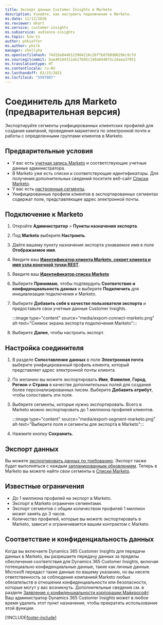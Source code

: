 ```yaml
---
title: Экспорт данных Customer Insights в Marketo
description: Узнайте, как настроить подключение к Marketo.
ms.date: 11/12/2020
ms.reviewer: mhart
ms.service: customer-insights
ms.subservice: audience-insights
ms.topic: how-to
author: phkieffer
ms.author: philk
manager: shellyha
ms.openlocfilehash: 74d19a0448123904210c26f7b8760d00296c9cfd
ms.sourcegitcommit: bae40184312ab27b95c140a044875c2daea37951
ms.translationtype: HT
ms.contentlocale: ru-RU
ms.lasthandoff: 03/15/2021
ms.locfileid: "5597987"
---
```

# <a name="connector-for-marketo-preview"></a>Соединитель для Marketo (предварительная версия)

Экспортируйте сегменты унифицированных клиентских профилей для создания кампаний, проведения маркетинга по электронной почте и работы с определенными группами клиентов в Marketo.

## <a name="prerequisites"></a>Предварительные условия

-   У вас есть [учетная запись Marketo](https://login.marketo.com/) и соответствующие учетные данные администратора.
-   В Marketo уже есть списки и соответствующие идентификаторы. Для получения дополнительных сведений посетите веб-сайт [Списки Marketo](https://docs.marketo.com/display/public/DOCS/Understanding+Static+Lists).
-   У вас есть [настроенные сегменты](segments.md).
-   Унифицированные профили клиентов в экспортированных сегментах содержат поле, представляющее адрес электронной почты.

## <a name="connect-to-marketo"></a>Подключение к Marketo

1. Откройте **Администратор** > **Пункты назначения экспорта**.

1. Под **Marketo** выберите **Настроить**.

1. Дайте вашему пункту назначения экспорта узнаваемое имя в поле **Отображаемое имя**.

1. Введите ваш **[Идентификатор клиента Marketo, секрет клиента и имя узла конечной точки REST](https://developers.marketo.com/rest-api/authentication/)**.

1. Введите ваш **[Идентификатор списка Marketo](https://docs.marketo.com/display/public/DOCS/Understanding+Static+Lists)** 

1. Выберите **Принимаю**, чтобы подтвердить **Соответствие и конфиденциальность данных** и выберите **Подключить** для инициализации подключения к Marketo.

1. Выберите **Добавить себя в качестве пользователя экспорта** и предоставьте свои учетные данные Customer Insights.

   :::image type="content" source="media/export-connect-marketo.png" alt-text="Снимок экрана экспорта подключения Marketo":::

1. Выберите **Далее**, чтобы настроить экспорт.

## <a name="configure-the-connector"></a>Настройка соединителя

1. В разделе **Сопоставление данных** в поле **Электронная почта** выберите унифицированный профиль клиента, который представляет адрес электронной почты клиента. 

1. По желанию вы можете экспортировать **Имя**, **Фамилия**, **Город**, **Регион** и **Страна** в качестве дополнительных полей для создания более персонализированных писем. Выберите **Добавить атрибут**, чтобы сопоставить эти поля.

1. Выберите сегменты, которые нужно экспортировать. Всего в Marketo можно экспортировать до 1 миллиона профилей клиентов.

   :::image type="content" source="media/export-segment-marketo.png" alt-text="Выберите поля и сегменты для экспорта в Marketo":::

1. Нажмите кнопку **Сохранить**.

## <a name="export-the-data"></a>Экспорт данных

Вы можете [экспортировать данных по требованию](export-destinations.md). Экспорт также будет выполняться с каждым [запланированным обновлением](system.md#schedule-tab). Теперь в Marketo вы можете найти свои сегменты в [Списки Marketo](ttps://docs.marketo.com/display/public/DOCS/Understanding+Static+Lists).

## <a name="known-limitations"></a>Известные ограничения

- До 1 миллиона профилей на экспорт в Marketo.
- Экспорт в Marketo ограничен сегментами.
- Экспорт сегментов с общим количеством профилей 1 миллион может занять до 3 часов. 
- Количество профилей, которые вы можете экспортировать в Marketo, зависит и ограничивается вашим контрактом с Marketo.

## <a name="data-privacy-and-compliance"></a>Соответствие и конфиденциальность данных

Когда вы включаете Dynamics 365 Customer Insights для передачи данных в Marketo, вы разрешаете передачу данных за пределы обеспечения соответствия для Dynamics 365 Customer Insights, включая потенциально конфиденциальные данные, такие как личные данные. Microsoft передаст такие данные по вашему указанию, но вы несете ответственность за соблюдение компанией Marketo любых обязательств в отношении конфиденциальности или безопасности, которые могут у вас возникнуть. Дополнительные сведения см. в разделе [Заявление о конфиденциальности корпорации Майкрософт](https://go.microsoft.com/fwlink/?linkid=396732).
Ваш администратор Dynamics 365 Customer Insights может в любое время удалить этот пункт назначения, чтобы прекратить использование этой функции.


[!INCLUDE[footer-include](../includes/footer-banner.md)]